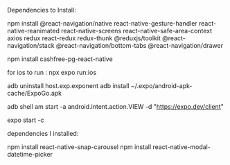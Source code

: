 Dependencies to Install:

npm install @react-navigation/native react-native-gesture-handler react-native-reanimated react-native-screens react-native-safe-area-context axios redux react-redux redux-thunk @reduxjs/toolkit @react-navigation/stack @react-navigation/bottom-tabs @react-navigation/drawer

npm install cashfree-pg-react-native
 
for ios to run : npx expo run:ios 

adb uninstall host.exp.exponent
adb install ~/.expo/android-apk-cache/ExpoGo.apk

adb shell am start -a android.intent.action.VIEW -d "https://expo.dev/client"

expo start -c


dependencies I installed:

npm install react-native-snap-carousel
npm install react-native-modal-datetime-picker
